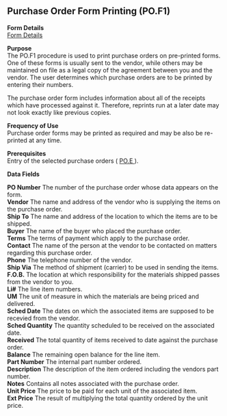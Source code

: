 ##  Purchase Order Form Printing (PO.F1)

<PageHeader />

**Form Details**  
[ Form Details ](PO-F1-1/README.md)   

**Purpose**  
The PO.F1 procedure is used to print purchase orders on pre-printed forms. One
of these forms is usually sent to the vendor, while others may be maintained
on file as a legal copy of the agreement between you and the vendor. The user
determines which purchase orders are to be printed by entering their numbers.  
  
The purchase order form includes information about all of the receipts which
have processed against it. Therefore, reprints run at a later date may not
look exactly like previous copies.

**Frequency of Use**  
Purchase order forms may be printed as required and may be also be re-printed
at any time.

**Prerequisites**  
Entry of the selected purchase orders ( [ PO.E ](../../PUR-ENTRY/PO-E/README.md) ). 

**Data Fields**

**PO Number** The number of the purchase order whose data appears on the form.  
**Vendor** The name and address of the vendor who is supplying the items on
the purchase order.  
**Ship To** The name and address of the location to which the items are to be
shipped.  
**Buyer** The name of the buyer who placed the purchase order.  
**Terms** The terms of payment which apply to the purchase order.  
**Contact** The name of the person at the vendor to be contacted on matters
regarding this purchase order.  
**Phone** The telephone number of the vendor.  
**Ship Via** The method of shipment (carrier) to be used in sending the items.  
**F.O.B.** The location at which responsibility for the materials shipped
passes from the vendor to you.  
**Li#** The line item numbers.  
**UM** The unit of measure in which the materials are being priced and
delivered.  
**Sched Date** The dates on which the associated items are supposed to be
recevied from the vendor.  
**Sched Quantity** The quantity scheduled to be received on the associated
date.  
**Received** The total quantity of items received to date against the purchase
order.  
**Balance** The remaining open balance for the line item.  
**Part Number** The internal part number ordered.  
**Description** The description of the item ordered including the vendors part
number.  
**Notes** Contains all notes associated with the purchase order.  
**Unit Price** The price to be paid for each unit of the associated item.  
**Ext Price** The result of multiplying the total quantity ordered by the unit
price.  
  
<badge text= "Version 8.10.57" vertical="middle" />

<PageFooter />
